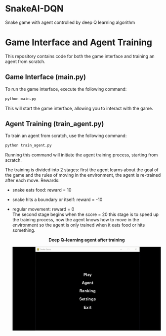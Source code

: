 # SnakeAI-DQN
Snake game with agent controlled by deep Q learning algorithm

# Game Interface and Agent Training

This repository contains code for both the game interface and training an agent from scratch.

## Game Interface (main.py)

To run the game interface, execute the following command:

```bash
python main.py
```

This will start the game interface, allowing you to interact with the game.

## Agent Training (train_agent.py)
To train an agent from scratch, use the following command:

```bash
python train_agent.py
```
Running this command will initiate the agent training process, starting from scratch.

The training is divided into 2 stages:
first the agent learns about the goal of the game and the rules of moving in the environment, the agent is re-trained after each move.
Rewards:
- snake eats food: reward = 10
- snake hits a boundary or itself: reward = -10
- regular movement: reward = 0  
The second stage begins when the score = 20 this stage is to speed up the training process, now the agent knows how to move in the environment so the agent is only trained when it eats food or hits something.

  <p align="center">
  <b> Deep Q-learning agent after training <b/>   
  
  ![](gifs/SnakeAgentDQL.gif)  
  </p>
